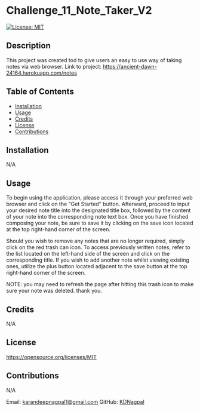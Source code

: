 # Challenge_11_Note_Taker_V2

[![License: MIT](https://img.shields.io/badge/License-MIT-yellow.svg)](https://opensource.org/licenses/MIT)

## Description

This project was created tod to give users an easy to use way of taking notes via web browser.
Link to project: https://ancient-dawn-24164.herokuapp.com/notes

## Table of Contents
- [Installation](#Installation)
- [Usage](#Usage)
- [Credits](#Credits)
- [License](#License)
- [Contributions](#Contributions)

## Installation

N/A

## Usage

To begin using the application, please access it through your preferred web browser and click on the "Get Started" button. Afterward, proceed to input your desired note title into the designated title box, followed by the content of your note into the corresponding note text box. Once you have finished composing your note, be sure to save it by clicking on the save icon located at the top right-hand corner of the screen.

Should you wish to remove any notes that are no longer required, simply click on the red trash can icon. To access previously written notes, refer to the list located on the left-hand side of the screen and click on the corresponding title. If you wish to add another note whilst viewing existing ones, utilize the plus button located adjacent to the save button at the top right-hand corner of the screen.

NOTE: you may need to refresh the page after hitting this trash icon to make sure your note was deleted. thank you.

## Credits

N/A

## License

https://opensource.org/licenses/MIT

## Contributions

N/A

Email: karandeepnagpal1@gmail.com
GitHub: [KDNagpal](https://github.com/KDNagpal)
